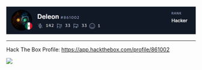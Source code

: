 ![](Deleon.png)

---

Hack The Box Profile: https://app.hackthebox.com/profile/861002

![](http://www.hackthebox.eu/badge/image/861002)
